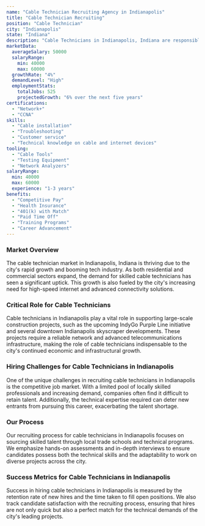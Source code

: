 ```yaml
---
name: "Cable Technician Recruiting Agency in Indianapolis"
title: "Cable Technician Recruiting"
position: "Cable Technician"
city: "Indianapolis"
state: "Indiana"
description: "Cable Technicians in Indianapolis, Indiana are responsible for installing, maintaining, and repairing cable infrastructure, primarily for television and internet services."
marketData:
  averageSalary: 50000
  salaryRange:
    min: 40000
    max: 60000
  growthRate: "4%"
  demandLevel: "High"
  employmentStats:
    totalJobs: 525
    projectedGrowth: "6% over the next five years"
certifications:
  - "Network+"
  - "CCNA"
skills:
  - "Cable installation"
  - "Troubleshooting"
  - "Customer service"
  - "Technical knowledge on cable and internet devices"
tooling:
  - "Cable Tools"
  - "Testing Equipment"
  - "Network Analyzers"
salaryRange:
  min: 40000
  max: 60000
  experience: "1-3 years"
benefits:
  - "Competitive Pay"
  - "Health Insurance"
  - "401(k) with Match"
  - "Paid Time Off"
  - "Training Programs"
  - "Career Advancement"
---
```


### Market Overview
The cable technician market in Indianapolis, Indiana is thriving due to the city's rapid growth and booming tech industry. As both residential and commercial sectors expand, the demand for skilled cable technicians has seen a significant uptick. This growth is also fueled by the city's increasing need for high-speed internet and advanced connectivity solutions.

### Critical Role for Cable Technicians
Cable technicians in Indianapolis play a vital role in supporting large-scale construction projects, such as the upcoming IndyGo Purple Line initiative and several downtown Indianapolis skyscraper developments. These projects require a reliable network and advanced telecommunications infrastructure, making the role of cable technicians indispensable to the city's continued economic and infrastructural growth.

### Hiring Challenges for Cable Technicians in Indianapolis
One of the unique challenges in recruiting cable technicians in Indianapolis is the competitive job market. With a limited pool of locally skilled professionals and increasing demand, companies often find it difficult to retain talent. Additionally, the technical expertise required can deter new entrants from pursuing this career, exacerbating the talent shortage.

### Our Process
Our recruiting process for cable technicians in Indianapolis focuses on sourcing skilled talent through local trade schools and technical programs. We emphasize hands-on assessments and in-depth interviews to ensure candidates possess both the technical skills and the adaptability to work on diverse projects across the city.

### Success Metrics for Cable Technicians in Indianapolis
Success in hiring cable technicians in Indianapolis is measured by the retention rate of new hires and the time taken to fill open positions. We also track candidate satisfaction with the recruiting process, ensuring that hires are not only quick but also a perfect match for the technical demands of the city's leading projects.
